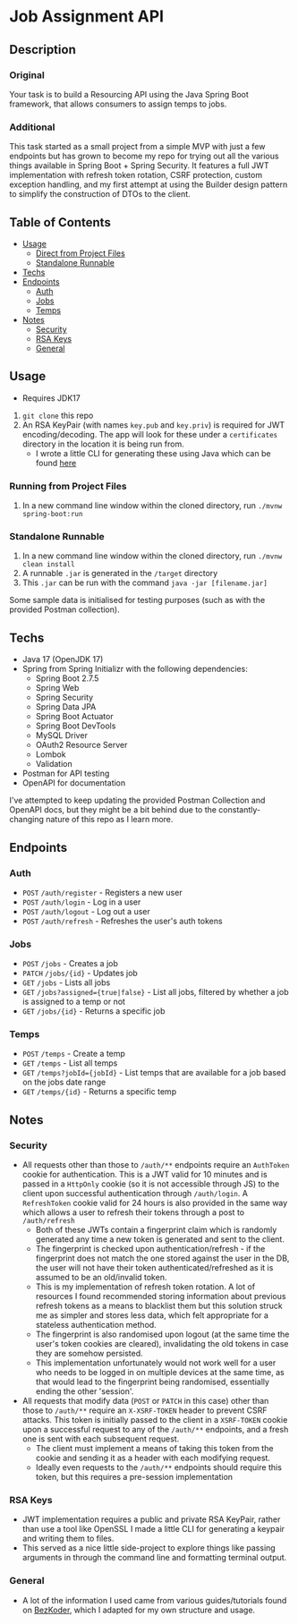 # Job Assignment API

## Description

### Original

Your task is to build a Resourcing API using the Java Spring Boot framework, that allows consumers to assign temps to jobs.

### Additional

This task started as a small project from a simple MVP with just a few endpoints but has grown to become my repo for trying
out all the various things available in Spring Boot + Spring Security. It features a full JWT implementation with
refresh token rotation, CSRF protection, custom exception handling, and my first attempt at using the Builder 
design pattern to simplify the construction of DTOs to the client.

## Table of Contents

* [Usage](#usage)
  + [Direct from Project Files](#direct-from-project-files)
  + [Standalone Runnable](#standalone-runnable)
* [Techs](#techs)
* [Endpoints](#endpoints)
  + [Auth](#auth)
  + [Jobs](#jobs)
  + [Temps](#temps)
* [Notes](#notes)
  + [Security](#security)
  + [RSA Keys](#rsa-keys)
  + [General](#general)

## Usage

* Requires JDK17

1. `git clone` this repo
2. An RSA KeyPair (with names `key.pub` and `key.priv`) is required for JWT encoding/decoding. 
The app will look for these under a `certificates` directory in the location it is being run from.
   * I wrote a little CLI for generating these using Java which can be found
     [here](https://github.com/benstrathdee/rsa-key-utility)

### Running from Project Files

1. In a new command line window within the cloned directory, run `./mvnw spring-boot:run`

### Standalone Runnable

1. In a new command line window within the cloned directory, run `./mvnw clean install`
2. A runnable `.jar` is generated in the `/target` directory
3. This `.jar` can be run with the command `java -jar [filename.jar]`

Some sample data is initialised for testing purposes (such as with the provided Postman collection).

## Techs 

* Java 17 (OpenJDK 17)
* Spring from Spring Initializr with the following dependencies:
  * Spring Boot 2.7.5
  * Spring Web
  * Spring Security
  * Spring Data JPA 
  * Spring Boot Actuator
  * Spring Boot DevTools
  * MySQL Driver
  * OAuth2 Resource Server
  * Lombok
  * Validation
* Postman for API testing
* OpenAPI for documentation

I've attempted to keep updating the provided Postman Collection and OpenAPI docs, but they might
be a bit behind due to the constantly-changing nature of this repo as I learn more.

## Endpoints

### Auth

* `POST` `/auth/register` - Registers a new user
* `POST` `/auth/login` - Log in a user
* `POST` `/auth/logout` - Log out a user
* `POST` `/auth/refresh` - Refreshes the user's auth tokens

### Jobs

* `POST` `/jobs` - Creates a job
* `PATCH` `/jobs/{id}` - Updates job
* `GET` `/jobs` - Lists all jobs
* `GET` `/jobs?assigned={true|false}` - List all jobs, filtered by whether a job is assigned to a temp or not
* `GET` `/jobs/{id}` - Returns a specific job

### Temps

* `POST` `/temps` - Create a temp
* `GET` `/temps` - List all temps
* `GET` `/temps?jobId={jobId}` - List temps that are available for a job based on the jobs date range
* `GET` `/temps/{id}` - Returns a specific temp

## Notes

### Security

* All requests other than those to `/auth/**` endpoints require an `AuthToken` cookie for authentication. This is a JWT 
valid for 10 minutes and is passed in a `HttpOnly` cookie (so it is not accessible through JS) to the client upon 
successful authentication through `/auth/login`. A `RefreshToken` cookie valid for 24 hours is also provided in the same 
way which allows a user to refresh their tokens through a post to `/auth/refresh`
  * Both of these JWTs contain a fingerprint claim which is randomly generated any time a new token is generated and 
  sent to the client. 
  * The fingerprint is checked upon authentication/refresh - if the fingerprint does not match the one stored against 
  the user in the DB, the user will not have their token authenticated/refreshed as it is assumed to be an old/invalid 
  token.
  * This is my implementation of refresh token rotation. A lot of resources I found recommended storing information 
  about previous refresh tokens as a means to blacklist them but this solution struck me as simpler and stores
  less data, which felt appropriate for a stateless authentication method. 
  * The fingerprint is also randomised upon logout (at the same time the user's token cookies are cleared), 
  invalidating the old tokens in case they are somehow persisted.
  * This implementation unfortunately would not work well for a user who needs to be logged in on multiple devices at 
  the same time, as that would lead to the fingerprint being randomised, essentially ending the other 'session'. 
* All requests that modify data (`POST` or `PATCH` in this case) other than those to `/auth/**`
require an `X-XSRF-TOKEN` header to prevent CSRF attacks. This token is initially passed to the client 
in a `XSRF-TOKEN` cookie upon a successful request to any of the `/auth/**` endpoints, and a fresh one is sent with each
subsequent request. 
  * The client must implement a means of taking this token from the cookie and sending it as a header with 
  each modifying request. 
  * Ideally even requests to the `/auth/**` endpoints should require this token, but this requires a pre-session 
  implementation

### RSA Keys

* JWT implementation requires a public and private RSA KeyPair, rather than use a tool like OpenSSL
I made a little CLI for generating a keypair and writing them to files.
* This served as a nice little side-project to explore things like passing arguments in through the command line and
formatting terminal output.

### General

* A lot of the information I used came from various guides/tutorials found on [BezKoder](https://www.bezkoder.com/),
which I adapted for my own structure and usage.
